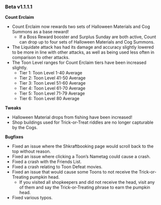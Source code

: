 ### Beta v1.1.1.1

**Count Erclaim**
- Count Erclaim now rewards two sets of Halloween Materials and Cog Summons as a base reward!
  - If a Boss Reward booster and Surplus Sunday are both active, Count can drop up to four sets of Halloween Materials and Cog Summons.
- The Liquidate attack has had its damage and accuracy slightly lowered to be more in line with other attacks, as well as being used less often in comparison to other attacks.
- The Toon Level ranges for Count Erclaim tiers have been increased slightly.
  - Tier 1: Toon Level 1-40 Average
  - Tier 2: Toon Level 41-50 Average
  - Tier 3: Toon Level 51-60 Average
  - Tier 4: Toon Level 61-70 Average
  - Tier 5: Toon Level 71-79 Average
  - Tier 6: Toon Level 80 Average

**Tweaks**
- Halloween Material drops from fishing have been increased!
- Shop buildings used for Trick-or-Treat riddles are no longer capturable by the Cogs.

**Bugfixes**
- Fixed an issue where the Shkraftbooking page would scroll back to the top without reason.
- Fixed an issue where clicking a Toon’s Nametag could cause a crash.
- Fixed a crash with the Friends List.
- Fixed a crash relating to Toon Defeat movies.
- Fixed an issue that would cause some Toons to not receive the Trick-or-Treating pumpkin head.
  - If you visited all shopkeepers and did not receive the head, visit any of them and say the Trick-or-Treating phrase to earn the pumpkin head.
- Fixed various typos.